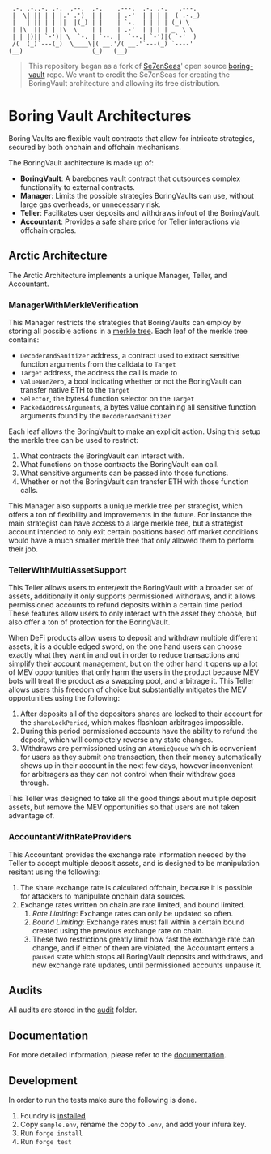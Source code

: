 ```
 .-. .-..-. .-.  ,--,  ,-.    ,---.  .-. .-.   .---.
 |  \| || | | |.' .')  | |    | .-'  | | | |  ( .-._)
 |   | || | | ||  |(_) | |    | `-.  | | | | (_) \
 | |\  || | | |\  \    | |    | .-'  | | | | _  \ \
 | | |)|| `-')| \  `-. | `--. |  `--.| `-')|( `-'  )
 /(  (_)`---(_)  \____\|( __.'/( __.'`---(_) `----'
(__)                   (_)   (__)
```

> This repository began as a fork of [Se7enSeas](https://github.com/Se7en-Seas)' open source [boring-vault](https://github.com/Se7en-Seas/boring-vault) repo. We want to credit the Se7enSeas for creating the BoringVault architecture and allowing its free distribution.

# Boring Vault Architectures

Boring Vaults are flexible vault contracts that allow for intricate strategies, secured by both onchain and offchain mechanisms.

The BoringVault architecture is made up of:

- **BoringVault**: A barebones vault contract that outsources complex functionality to external contracts.
- **Manager**: Limits the possible strategies BoringVaults can use, without large gas overheads, or unnecessary risk.
- **Teller**: Facilitates user deposits and withdraws in/out of the BoringVault.
- **Accountant**: Provides a safe share price for Teller interactions via offchain oracles.

## Arctic Architecture

The Arctic Architecture implements a unique Manager, Teller, and Accountant.

### ManagerWithMerkleVerification

This Manager restricts the strategies that BoringVaults can employ by storing all possible actions in a [merkle tree](https://en.wikipedia.org/wiki/Merkle_tree). Each leaf of the merkle tree contains:

- `DecoderAndSanitizer` address, a contract used to extract sensitive function arguments from the calldata to `Target`
- `Target` address, the address the call is made to
- `ValueNonZero`, a bool indicating whether or not the BoringVault can transfer native ETH to the `Target`
- `Selector`, the bytes4 function selector on the `Target`
- `PackedAddressArguments`, a bytes value containing all sensitive function arguments found by the `DecoderAndSanitizer`

Each leaf allows the BoringVault to make an explicit action. Using this setup the merkle tree can be used to restrict:

1. What contracts the BoringVault can interact with.
2. What functions on those contracts the BoringVault can call.
3. What sensitive arguments can be passed into those functions.
4. Whether or not the BoringVault can transfer ETH with those function calls.

This Manager also supports a unique merkle tree per strategist, which offers a ton of flexibility and improvements in the future. For instance the main strategist can have access to a large merkle tree, but a strategist account intended to only exit certain positions based off market conditions would have a much smaller merkle tree that only allowed them to perform their job.

### TellerWithMultiAssetSupport

This Teller allows users to enter/exit the BoringVault with a broader set of assets, additionally it only supports permissioned withdraws, and it allows permissioned accounts to refund deposits within a certain time period. These features allow users to only interact with the asset they choose, but also offer a ton of protection for the BoringVault.

When DeFi products allow users to deposit and withdraw multiple different assets, it is a double edged sword, on the one hand users can choose exactly what they want in and out in order to reduce transactions and simplify their account management, but on the other hand it opens up a lot of MEV opportunities that only harm the users in the product because MEV bots will treat the product as a swapping pool, and arbitrage it. This Teller allows users this freedom of choice but substantially mitigates the MEV opportunities using the following:

1. After deposits all of the depositors shares are locked to their account for the `shareLockPeriod`, which makes flashloan arbitrages impossible.
2. During this period permissioned accounts have the ability to refund the deposit, which will completely reverse any state changes.
3. Withdraws are permissioned using an `AtomicQueue` which is convenient for users as they submit one transaction, then their money automatically shows up in their account in the next few days, however inconvenient for arbitragers as they can not control when their withdraw goes through.

This Teller was designed to take all the good things about multiple deposit assets, but remove the MEV opportunities so that users are not taken advantage of.

### AccountantWithRateProviders

This Accountant provides the exchange rate information needed by the Teller to accept multiple deposit assets, and is designed to be manipulation resitant using the following:

1. The share exchange rate is calculated offchain, because it is possible for attackers to manipulate onchain data sources.
2. Exchange rates written on chain are rate limited, and bound limited.
   1. _Rate Limiting_: Exchange rates can only be updated so often.
   2. _Bound Limiting_: Exchange rates must fall within a certain bound created using the previous exchange rate on chain.
   3. These two restrictions greatly limit how fast the exchange rate can change, and if either of them are violated, the Accountant enters a `paused` state which stops all BoringVault deposits and withdraws, and new exchange rate updates, until permissioned accounts unpause it.

## Audits

All audits are stored in the [audit](./audit/) folder.

## Documentation

For more detailed information, please refer to the [documentation](https://docs.veda.tech).

## Development

In order to run the tests make sure the following is done.

1. Foundry is [installed](https://book.getfoundry.sh/getting-started/installation)
2. Copy `sample.env`, rename the copy to `.env`, and add your infura key.
3. Run `forge install`
4. Run `forge test`

